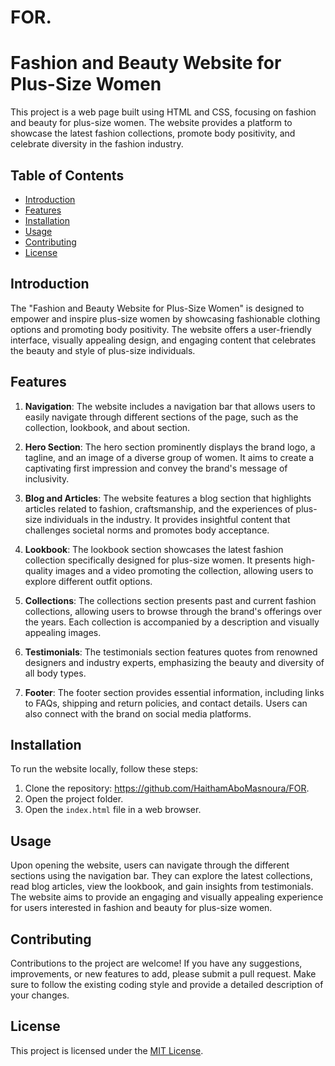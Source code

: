 # FOR.
# Fashion and Beauty Website for Plus-Size Women

This project is a web page built using HTML and CSS, focusing on fashion and beauty for plus-size women. The website provides a platform to showcase the latest fashion collections, promote body positivity, and celebrate diversity in the fashion industry.

## Table of Contents

- [Introduction](#introduction)
- [Features](#features)
- [Installation](#installation)
- [Usage](#usage)
- [Contributing](#contributing)
- [License](#license)

## Introduction

The "Fashion and Beauty Website for Plus-Size Women" is designed to empower and inspire plus-size women by showcasing fashionable clothing options and promoting body positivity. The website offers a user-friendly interface, visually appealing design, and engaging content that celebrates the beauty and style of plus-size individuals.

## Features

1. **Navigation**: The website includes a navigation bar that allows users to easily navigate through different sections of the page, such as the collection, lookbook, and about section.

2. **Hero Section**: The hero section prominently displays the brand logo, a tagline, and an image of a diverse group of women. It aims to create a captivating first impression and convey the brand's message of inclusivity.

3. **Blog and Articles**: The website features a blog section that highlights articles related to fashion, craftsmanship, and the experiences of plus-size individuals in the industry. It provides insightful content that challenges societal norms and promotes body acceptance.

4. **Lookbook**: The lookbook section showcases the latest fashion collection specifically designed for plus-size women. It presents high-quality images and a video promoting the collection, allowing users to explore different outfit options.

5. **Collections**: The collections section presents past and current fashion collections, allowing users to browse through the brand's offerings over the years. Each collection is accompanied by a description and visually appealing images.

6. **Testimonials**: The testimonials section features quotes from renowned designers and industry experts, emphasizing the beauty and diversity of all body types.

7. **Footer**: The footer section provides essential information, including links to FAQs, shipping and return policies, and contact details. Users can also connect with the brand on social media platforms.

## Installation

To run the website locally, follow these steps:

1. Clone the repository: https://github.com/HaithamAboMasnoura/FOR.
2. Open the project folder.
3. Open the `index.html` file in a web browser.

## Usage

Upon opening the website, users can navigate through the different sections using the navigation bar. They can explore the latest collections, read blog articles, view the lookbook, and gain insights from testimonials. The website aims to provide an engaging and visually appealing experience for users interested in fashion and beauty for plus-size women.

## Contributing

Contributions to the project are welcome! If you have any suggestions, improvements, or new features to add, please submit a pull request. Make sure to follow the existing coding style and provide a detailed description of your changes.

## License

This project is licensed under the [MIT License](LICENSE).

